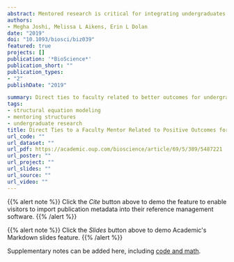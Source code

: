 ```yaml
---
abstract: Mentored research is critical for integrating undergraduates into the scientific community. Undergraduate researchers experience a variety of mentoring structures, including dyads (i.e., direct mentorship by faculty) and triads (i.e., mentorship by graduate or postdoctoral researchers [postgraduates] and faculty). Social capital theory suggests that these structures may offer different resources that differentially benefit undergraduates. To test this, we collected data from a national sample of more than 1,000 undergraduate life science researchers and used structural equation modeling to identify relationships between mentoring structures and indicators of integration into the scientific community. Undergraduates in dyads and triads with direct faculty interactions reported similar levels of science self-efficacy, scientific identity, and scholarly productivity, and higher levels of these outcomes than students in triads lacking faculty interactions. Undergraduates’ career intentions were unrelated to their mentoring structure, and their gains in thinking and working like scientists were higher if they interacted with both postgraduates and faculty.
authors:
- Megha Joshi, Melissa L Aikens, Erin L Dolan
date: "2019"
doi: "10.1093/biosci/biz039"
featured: true
projects: []
publication: '*BioScience*'
publication_short: ""
publication_types:
- "2"
publishDate: "2019"

summary: Direct ties to faculty related to better outcomes for undergraduate life-science researchers. 
tags:
- structural equation modeling
- mentoring structures
- undergraduate research
title: Direct Ties to a Faculty Mentor Related to Positive Outcomes for Undergraduate Researchers
url_code: ""
url_dataset: ""
url_pdf: https://academic.oup.com/bioscience/article/69/5/389/5487221
url_poster: ""
url_project: ""
url_slides: ""
url_source: ""
url_video: ""
---
```


{{% alert note %}}
Click the *Cite* button above to demo the feature to enable visitors to import publication metadata into their reference management software.
{{% /alert %}}

{{% alert note %}}
Click the *Slides* button above to demo Academic's Markdown slides feature.
{{% /alert %}}

Supplementary notes can be added here, including [code and math](https://sourcethemes.com/academic/docs/writing-markdown-latex/).
